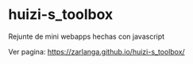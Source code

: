 # huizi-s_toolbox
Rejunte de mini webapps hechas con javascript

Ver pagina:
https://zarlanga.github.io/huizi-s_toolbox/
